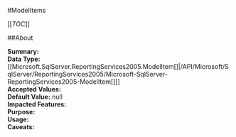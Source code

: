 #ModelItems

[[_TOC_]]

##About

**Summary:** <remarks />  
**Data Type:** [[Microsoft.SqlServer.ReportingServices2005.ModelItem[]|/API/Microsoft/SqlServer/ReportingServices2005/Microsoft-SqlServer-ReportingServices2005-ModelItem[]]]  
**Accepted Values:**   
**Default Value:** null  
**Impacted Features:**   
**Purpose:**   
**Usage:**   
**Caveats:**   

